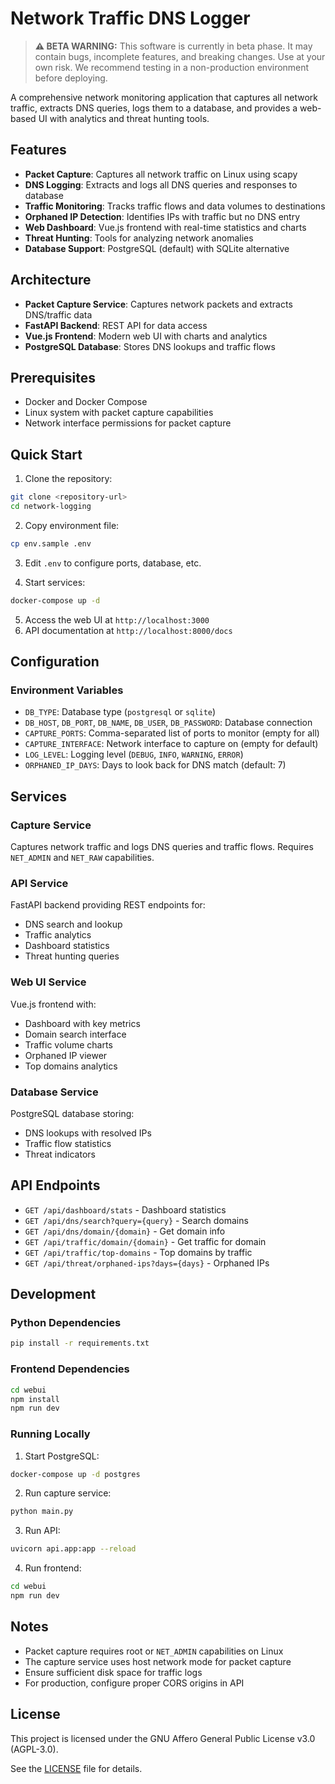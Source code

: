 # Network Traffic DNS Logger

> **⚠️ BETA WARNING:** This software is currently in beta phase. It may contain bugs, incomplete features, and breaking changes. Use at your own risk. We recommend testing in a non-production environment before deploying.

A comprehensive network monitoring application that captures all network traffic, extracts DNS queries, logs them to a database, and provides a web-based UI with analytics and threat hunting tools.

## Features

- **Packet Capture**: Captures all network traffic on Linux using scapy
- **DNS Logging**: Extracts and logs all DNS queries and responses to database
- **Traffic Monitoring**: Tracks traffic flows and data volumes to destinations
- **Orphaned IP Detection**: Identifies IPs with traffic but no DNS entry
- **Web Dashboard**: Vue.js frontend with real-time statistics and charts
- **Threat Hunting**: Tools for analyzing network anomalies
- **Database Support**: PostgreSQL (default) with SQLite alternative

## Architecture

- **Packet Capture Service**: Captures network packets and extracts DNS/traffic data
- **FastAPI Backend**: REST API for data access
- **Vue.js Frontend**: Modern web UI with charts and analytics
- **PostgreSQL Database**: Stores DNS lookups and traffic flows

## Prerequisites

- Docker and Docker Compose
- Linux system with packet capture capabilities
- Network interface permissions for packet capture

## Quick Start

1. Clone the repository:
```bash
git clone <repository-url>
cd network-logging
```

2. Copy environment file:
```bash
cp env.sample .env
```

3. Edit `.env` to configure ports, database, etc.

4. Start services:
```bash
docker-compose up -d
```

5. Access the web UI at `http://localhost:3000`
6. API documentation at `http://localhost:8000/docs`

## Configuration

### Environment Variables

- `DB_TYPE`: Database type (`postgresql` or `sqlite`)
- `DB_HOST`, `DB_PORT`, `DB_NAME`, `DB_USER`, `DB_PASSWORD`: Database connection
- `CAPTURE_PORTS`: Comma-separated list of ports to monitor (empty for all)
- `CAPTURE_INTERFACE`: Network interface to capture on (empty for default)
- `LOG_LEVEL`: Logging level (`DEBUG`, `INFO`, `WARNING`, `ERROR`)
- `ORPHANED_IP_DAYS`: Days to look back for DNS match (default: 7)

## Services

### Capture Service
Captures network traffic and logs DNS queries and traffic flows. Requires `NET_ADMIN` and `NET_RAW` capabilities.

### API Service
FastAPI backend providing REST endpoints for:
- DNS search and lookup
- Traffic analytics
- Dashboard statistics
- Threat hunting queries

### Web UI Service
Vue.js frontend with:
- Dashboard with key metrics
- Domain search interface
- Traffic volume charts
- Orphaned IP viewer
- Top domains analytics

### Database Service
PostgreSQL database storing:
- DNS lookups with resolved IPs
- Traffic flow statistics
- Threat indicators

## API Endpoints

- `GET /api/dashboard/stats` - Dashboard statistics
- `GET /api/dns/search?query={query}` - Search domains
- `GET /api/dns/domain/{domain}` - Get domain info
- `GET /api/traffic/domain/{domain}` - Get traffic for domain
- `GET /api/traffic/top-domains` - Top domains by traffic
- `GET /api/threat/orphaned-ips?days={days}` - Orphaned IPs

## Development

### Python Dependencies
```bash
pip install -r requirements.txt
```

### Frontend Dependencies
```bash
cd webui
npm install
npm run dev
```

### Running Locally
1. Start PostgreSQL:
```bash
docker-compose up -d postgres
```

2. Run capture service:
```bash
python main.py
```

3. Run API:
```bash
uvicorn api.app:app --reload
```

4. Run frontend:
```bash
cd webui
npm run dev
```

## Notes

- Packet capture requires root or `NET_ADMIN` capabilities on Linux
- The capture service uses host network mode for packet capture
- Ensure sufficient disk space for traffic logs
- For production, configure proper CORS origins in API

## License

This project is licensed under the GNU Affero General Public License v3.0 (AGPL-3.0).

See the [LICENSE](LICENSE) file for details.

